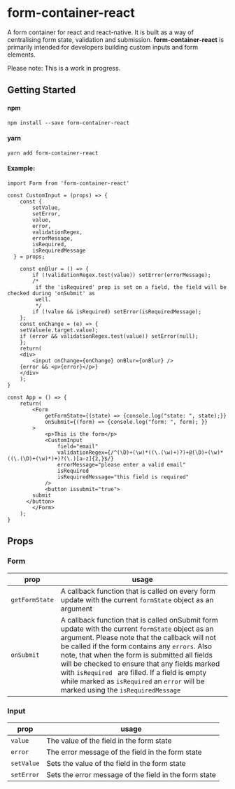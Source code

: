 # form-container-react

A form container for react and react-native. It is built as a way of centralising form state, validation and submission. **form-container-react** is primarily intended for developers building custom inputs and form elements.

Please note: This is a work in progress.

## Getting Started

#### npm
```
npm install --save form-container-react
```
#### yarn
```
yarn add form-container-react
```
#### Example:
```
import Form from 'form-container-react'

const CustomInput = (props) => {
	const {
		setValue,
		setError,
		value,
		error,
		validationRegex,
		errorMessage,
		isRequired,
		isRequiredMessage
  } = props;
  
	const onBlur = () => {
		if (!validationRegex.test(value)) setError(errorMessage);
		/*
		 if the 'isRequired' prop is set on a field, the field will be checked during 'onSubmit' as 
		 well.
		 */
		if (!value && isRequired) setError(isRequiredMessage);
	};
	const onChange = (e) => {
    setValue(e.target.value);
    if (error && validationRegex.test(value)) setError(null);
	};
	return(
    <div>
		<input onChange={onChange} onBlur={onBlur} />
    {error && <p>{error}</p>}
    </div>
	);
}

const App = () => {
	return(
		<Form
			getFormState={(state) => {console.log("state: ", state);}}
			onSubmit={(form) => {console.log("form: ", form); }}
		>
			<p>This is the form</p>
			<CustomInput
				field="email"
				validationRegex={/^(\D)+(\w)*((\.(\w)+)?)+@(\D)+(\w)*((\.(\D)+(\w)*)+)?(\.)[a-z]{2,}$/}
				errorMessage="please enter a valid email"
				isRequired
				isRequiredMessage="this field is required"
			/>
			<button issubmit="true">
        submit
      </button>
		</Form>
	);
}
```
## Props

### Form
|prop             |usage                               
|----------------|-------------------------------|
|`getFormState`  |A callback function that is called on every form update with the current `formState` object as an argument 
|`onSubmit`      |A callback function that is called onSubmit form update with the current `formState` object as an argument. Please note that the callback will not be called if the form contains any `errors`.  Also note, that when the form is submitted all fields will be checked to ensure that any fields marked with  `isRequired	` are filled. If a field is empty while marked as `isRequired` an `error` will be marked using the `isRequiredMessage` 

### Input
|prop             |usage                               
|----------------|-------------------------------|
|`value`         |The value of the field in the form state |
|`error`         |The error message of the field in the form state|
|`setValue`      |Sets the value of the field in the form state|
|`setError`      |Sets the error message of the field in the form state|


